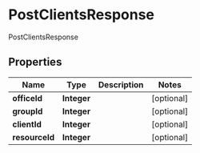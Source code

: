 

# PostClientsResponse

PostClientsResponse
## Properties

Name | Type | Description | Notes
------------ | ------------- | ------------- | -------------
**officeId** | **Integer** |  |  [optional]
**groupId** | **Integer** |  |  [optional]
**clientId** | **Integer** |  |  [optional]
**resourceId** | **Integer** |  |  [optional]



